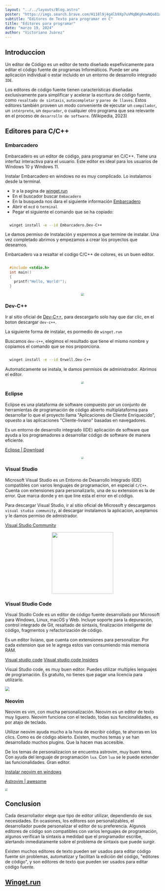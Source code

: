 ```yaml
---
layout: "../../layouts/Blog.astro"
poster: "https://imgs.search.brave.com/H118l9j4g4lb9Xp7uVMqBKgRnwNQo81a4UUxjOqHAII/rs:fit:860:0:0/g:ce/aHR0cHM6Ly9pLmVt/ZXpldGEuY29tL3dl/YmxvZy9lZGl0b3Jl/cy1wYXJhLXByb2dy/YW1hci9lZGl0b3Jl/cy1wYXJhLXByb2dy/YW1hci5qcGc"
subtitle: "Editores de Texto para programar en C"
title: "Editores para programar"
date: "marzo 19, 2024"
author: "Victoriano Juárez"
---
```


## Introduccion

Un editor de C&oacute;digo es un editor de texto diseñado espefivicamente para editar el c&oacute;digo fuente de programas Informáticos. Puede ser una aplicaci&oacute;n individual o estar incluido en un entorno de desarrollo integrado `IDE`.

Los editores de código fuente tienen características diseñadas exclusivamente para simplificar y acelerar la escritura de código fuente, como `resaltado de sintaxis`, `autocompletar` y `pareo de llaves`. Estos editores también proveen un modo conveniente de ejecutar un `compilador`, un `intérprete`, un `depurador`, o cualquier otro programa que sea relevante en el proceso de `desarrollo de software`. (Wikipedia, 2023)

## Editores para C/C++

### Embarcadero

Embarcadero es un editor de c&oacute;digo, para programar en C/C++. Tiene una interfaz interactiva para el usuario. 
Este editor es ideal para los usuarios de Windows 10 y Windows 11.

Instalar Embarcadero en windows no es muy complicado. Lo instalamos desde la terminal.

- Ir a la pagina de [winget.run](https://winget.run)
- En el buscador buscar `Embacadero`
- En la busqueda nos dara el siguiente información [Embarcadero](https://winget.run/pkg/Embarcadero/Dev-C++)
- Abrir el `mcd` o `terminal`
- Pegar el siguiente el comando que se ha copiado:

```sh

  winget install -e --id Embarcadero.Dev-C++


```

Le damos permiso de Instalación y espermos a que termine de instalar. Una vez completado abrimos y empezamos a crear los proyectos que deseamos.

Embarcadero va a resaltar el codigo C/C++ de colores, es un buen editor.

```c

  #include <stdio.h>
  int main()
  {
    printf("Hello, World!");
  }


```

<div align="center">
  <img src="https://raw.githubusercontent.com/Embarcadero/Dev-Cpp/master/Source/Images/screenshot800x600.png" style="zoom:60%" />
</div>

### Dev-C++

Ir al sitio oficial de [Dev-C++](https://www.bloodshed.net/), para descargarlo solo hay que dar clic, en el boton descargar `dev-c++`.

La siguiente forma de instalar, es pormedio de `winget.run`

Buscamos `dev-c++`, elegimos el resultado que tiene el mismo nombre y copiamos el comando que se nos proporciona.

```sh

  winget install -e --id Orwell.Dev-C++


```

Automaticamente se instala, le damos permisos de administrador. Abrimos el editor.

<div align="center">
  <img src="https://ftecnologica.udistrital.edu.co/laboratorios/electricidad/sites/lab-tec-electricidad/files/imagen-principal-equipo/2023-03/Dev-C.png" style="zoom:50%" />
</div>

### Eclipse

Eclipse es una plataforma de software compuesto por un conjunto de herramientas de programación de código abierto multiplataforma para desarrollar lo que el proyecto llama "Aplicaciones de Cliente Enriquecido", opuesto a las aplicaciones "Cliente-liviano" basadas en navegadores.

Es un entorno de desarrollo integrado (IDE) aplicación de software que ayuda a los programadores a desarrollar código de software de manera eficiente.

[Eclipse | Download](https://www.eclipse.org/downloads/packages/release/2020-12/r/eclipse-ide-embedded-cc-developers)

<div align="center">
  <img src="https://miro.medium.com/v2/resize:fit:640/format:webp/1*nNTk-j2uaKhxyj3GXsYNdg.png" style="zoom:48%" />
</div>

### Visual Studio

Microsoft Visual Studio es un Entorno de Desarrollo Integrado (IDE) compatibles con varios lenguajes de programacion, en especial `C/C++`. Cuenta con extensiones para personalizarlo, una de su extension es la de error. Que marca donde y en que line esta el error en el código.

Para descargar Visual Studio, ir al sitio oficial de Microsoft y descargamos `visual studio community`, al descargar instalamos la aplicacion, aceptamos y le damos permiso de admistrador.

[Visual Studio Community](https://visualstudio.microsoft.com/es/free-developer-offers/)

<div align="center">
  <img src="https://upload.wikimedia.org/wikipedia/commons/5/59/Visual_Studio_Icon_2019.svg" width="200px" />
</div>

### Visual Studio Code

Visual Studio Code es un editor de código fuente desarrollado por Microsoft para Windows, Linux, macOS y Web. Incluye soporte para la depuración, control integrado de Git, resaltado de sintaxis, finalización inteligente de código, fragmentos y refactorización de código.

Es un editor liviano, que cuenta con extensiones para personalizar. Por cada extension que se le agrega estos van consumiendo más memoria RAM.

[Visual studio code](https://code.visualstudio.com/download)
[Visual studio code Insiders](https://code.visualstudio.com/insiders/)

Visual Studio code, es muy buen editor. Puedes utilizar multiples lenguajes de programación. Es gratuito, no tienes que pagar una licencia para utilizarlo.

<img src="https://cdn-ak.f.st-hatena.com/images/fotolife/s/serip39/20200816/20200816155234.png" style="zoom:88%" />

### Neovim

Neovim es vim, con mucha personalización. Neovim es un editor de texto muy liguero. Neovim funciona con el teclado, todas sus funcionalidades, es por atajo de teclado.

Utilizar neovim ayuda mucho a la hora de escribir código, te ahorras en los clics. Como es de código abierto. Existen, muchos temas y se han desarrollado muchos plugins. Que la hacen mas accesible.

De los temas de personalizacion se encuentra astrovim, muy buen tema. Con ayuda del lenguaje de programación `lua`. Con `lua` se le puede extender las funcionalidades. Gran editor.

[Instalar neovim en windows](https://neovim.io/)

[Astrovim | awesome](https://astronvim.com/)


<img src="https://miro.medium.com/v2/resize:fit:1358/1*-IlrRDuuWJ9FpdItJUb04Q.png" style="zoom:48%" />

## Conclusion

Cada desarrollador elege que tipo de editor utilizar, dependiendo de sus necesidades. En ocasiones, los editores son personalizables, el desarrollador puede personalizar el editor de su preferencia.  Algunos editores de código son compatibles con varios lenguajes de programación, algunos verifican la sintaxis a medidad que el programador escribe, alertando inmediatamente sobre el problema de sintaxis que puede surgir.

Existen muchos editores de texto pueden ser usados para editar código fuente sin problemas, automatizar y facilitan la edición del código, "editores de código", y son editores de texto que pueden ser usados para editar código fuente.


## [Winget.run](https://winget.run/)